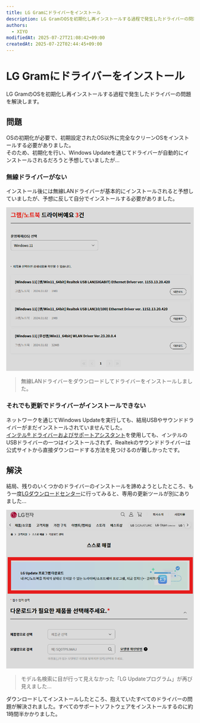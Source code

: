 ```yaml
---
title: LG Gramにドライバーをインストール
description: LG GramのOSを初期化し再インストールする過程で発生したドライバーの問題を解決します。
authors:
  - XIYO
modifiedAt: 2025-07-27T21:08:42+09:00
createdAt: 2025-07-22T02:44:45+09:00
---
```

# LG Gramにドライバーをインストール

LG GramのOSを初期化し再インストールする過程で発生したドライバーの問題を解決します。

## 問題

OSの初期化が必要で、初期設定されたOS以外に完全なクリーンOSをインストールする必要がありました。  
そのため、初期化を行い、Windows Updateを通じてドライバーが自動的にインストールされるだろうと予想していましたが...

### 無線ドライバーがない

インストール後には無線LANドライバーが基本的にインストールされると予想していましたが、予想に反して自分でインストールする必要がありました。

![無線LANドライバーリスト](./assets/install-driver-for-lg-gram-20240826221737828.png)

> 無線LANドライバーをダウンロードしてドライバーをインストールしました。

### それでも更新でドライバーがインストールできない

ネットワークを通じてWindows Updateを実行しても、結局USBやサウンドドライバーがまだインストールされていませんでした。  
[インテル® ドライバーおよびサポートアシスタント](https://www.intel.co.jp/content/www/jp/ja/support/detect.html)を使用しても、インテルのUSBドライバーの一つはインストールされず、Realtekのサウンドドライバーは公式サイトから直接ダウンロードする方法を見つけるのが難しかったです。

## 解決

結局、残りのいくつかのドライバーのインストールを諦めようとしたところ、もう一度[LGダウンロードセンター](https://www.lge.co.jp/support/product-manuals)に行ってみると、専用の更新ツールが別にありました...

![ダウンロードセンター画面](./assets/install-driver-for-lg-gram-20240826222611325.png)

> モデル名検索に目が行って見えなかった「LG Updateプログラム」が再び見えました...

ダウンロードしてインストールしたところ、抱えていたすべてのドライバーの問題が解決されました。すべてのサポートソフトウェアをインストールするのに約1時間半かかりました。

